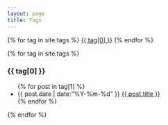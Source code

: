 ```yaml
---
layout: page
title: Tags
---
```


<div>
{% for tag in site.tags %}
<a href="#{{ tag[0] }}" title="{{ tag[0] }}" rel="{{ tag[1].size }}">{{ tag[0] }}</a>
{% endfor %}
</div>

{% for tag in site.tags %}
  <h3 id="{{ tag[0] }}">{{ tag[0] }}</h3>
  <ul>
	{% for post in tag[1] %}
	  <li>
		<time datetime="{{ post.date | date:"%Y-%m-%d" }}">{{ post.date | date:"%Y-%m-%d" }}</time>
	  	<a href="{{ site.url }}{{ post.url }}" title="{{ post.title }}">{{ post.title }}</a>
	  </li>
	{% endfor %}
  </ul>
{% endfor %}
